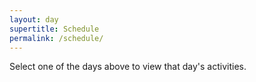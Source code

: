 ```yaml
---
layout: day
supertitle: Schedule
permalink: /schedule/
---
```


Select one of the days above to view that day's activities. 
